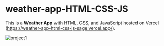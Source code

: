 # weather-app-HTML-CSS-JS

This is a **Weather App** with HTML, CSS, and JavaScript hosted on Vercel (https://weather-app-html-css-js-sage.vercel.app/).

![project1](https://github.com/broto1234/weather-app-HTML-CSS-JS/assets/73961811/d5747988-de62-49d7-b80e-3d6dd5361860)

